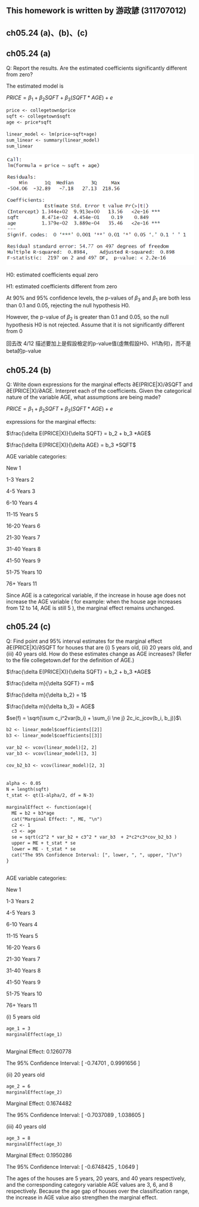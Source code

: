 ## This homework is written by 游政諺 (311707012)
## ch05.24 (a)、(b)、(c)
## ch05.24 (a)
Q: Report the results. Are the estimated coefficients significantly different from zero?

The estimated model is

$PRICE = \beta_1 + \beta_2 SQFT + \beta_3 (SQFT * AGE)+e$

```
price <- collegetown$price
sqft <- collegetown$sqft
age <- price*sqft

linear_model <- lm(price~sqft+age)
sum_linear <- summary(linear_model)
sum_linear

```
![image](https://github.com/adni7413/ch05.24.a.1/raw/main/%E4%BD%9C%E6%A5%AD51.png)


H0: estimated coefficients equal zero

H1: estimated coefficients different from zero

At 90% and 95% confidence levels, the p-values ​​of  $\beta_3$ and $\beta_1$ are both less than 0.1 and 0.05, rejecting the null hypothesis H0. 

However, the p-value of $\beta_2$ is greater than 0.1 and 0.05, so the null hypothesis H0 is not rejected. Assume that it is not significantly different from 0

回去改 4/12 描述要加上是假設檢定的p-value值(虛無假設H0、H1為何)，而不是beta的p-value


## ch05.24 (b)
Q: Write down expressions for the marginal effects ∂E(PRICE|X)/∂SQFT and
∂E(PRICE|X)/∂AGE. Interpret each of the coefficients. Given the categorical nature of the
variable AGE, what assumptions are being made?

$PRICE = \beta_1 + \beta_2 SQFT + \beta_3 (SQFT * AGE)+e$

expressions for the marginal effects:

$\frac{\delta E(PRICE|X)}{\delta SQFT} = b_2 + b_3 *AGE$ 

$\frac{\delta E(PRICE|X)}{\delta AGE} = b_3 *SQFT$ 

AGE variable categories:

New		1

1-3 Years 	2

4-5 Years	3

6-10 Years	4

11-15 Years	5

16-20 Years	6

21-30 Years	7

31-40 Years	8

41-50 Years	9

51-75 Years	10

76+ Years	11

Since AGE is a categorical variable, if the increase in house age does not increase the AGE variable ( for example: when the house age increases from 12 to 14, AGE is still 5 ), the marginal effect remains unchanged.

## ch05.24 (c)
Q: Find point and 95% interval estimates for the marginal effect ∂E(PRICE|X)/∂SQFT for houses that
are (i) 5 years old, (ii) 20 years old, and (iii) 40 years old. How do these estimates change as
AGE increases? (Refer to the file collegetown.def for the definition of AGE.)

$\frac{\delta E(PRICE|X)}{\delta SQFT} = b_2 + b_3 *AGE$ 

$\frac{\delta m}{\delta SQFT} = m$

$\frac{\delta m}{\delta b_2} = 1$

$\frac{\delta m}{\delta b_3} = AGE$

$se(f) = \sqrt{\sum c_i^2var(b_i) + \sum_{i \ne j} 2c_ic_jcov(b_i, b_j)}$\
```
b2 <- linear_model$coefficients[[2]]
b3 <- linear_model$coefficients[[3]]

var_b2 <- vcov(linear_model)[2, 2]
var_b3 <- vcov(linear_model)[3, 3]

cov_b2_b3 <- vcov(linear_model)[2, 3]


alpha <- 0.05
N = length(sqft)
t_stat <- qt(1-alpha/2, df = N-3)

marginalEffect <- function(age){
  ME = b2 + b3*age
  cat("Marginal Effect: ", ME, "\n")
  c2 <- 1
  c3 <- age 
  se = sqrt(c2^2 * var_b2 + c3^2 * var_b3  + 2*c2*c3*cov_b2_b3 )
  upper = ME + t_stat * se
  lower = ME - t_stat * se
  cat("The 95% Confidence Interval: [", lower, ", ", upper, "]\n")
}


```

AGE variable categories:

New		1

1-3 Years 	2

4-5 Years	3

6-10 Years	4

11-15 Years	5

16-20 Years	6

21-30 Years	7

31-40 Years	8

41-50 Years	9

51-75 Years	10

76+ Years	11

(i) 5 years old

```
age_1 = 3
marginalEffect(age_1)


```
Marginal Effect:  0.1260778 

The 95% Confidence Interval: [ -0.74701 ,  0.9991656 ]


(ii) 20 years old

```
age_2 = 6
marginalEffect(age_2)

```
Marginal Effect:  0.1674482 

The 95% Confidence Interval: [ -0.7037089 ,  1.038605 ]

(iii) 40 years old

```
age_3 = 8
marginalEffect(age_3)
```
Marginal Effect:  0.1950286 

The 95% Confidence Interval: [ -0.6748425 ,  1.0649 ]

The ages of the houses are 5 years, 20 years, and 40 years respectively, and the corresponding category variable AGE values ​​are 3, 6, and 8 respectively. Because the age gap of houses over the classification range, the increase in AGE value also strengthen the marginal effect.
